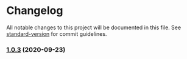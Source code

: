 # Changelog

All notable changes to this project will be documented in this file. See [standard-version](https://github.com/conventional-changelog/standard-version) for commit guidelines.

### [1.0.3](https://github.com/yeukfei02/evercareBackendTest/compare/v1.0.0...v1.0.3) (2020-09-23)
